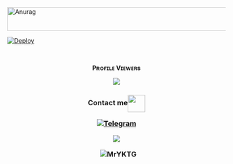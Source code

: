 <img src="https://readme-typing-svg.herokuapp.com?font=Kaushan+Script&size=40&duration=3500&color=447FF7&background=FFFFFF00&center=true&vCenter=true&width=650&height=55&lines=Hey!+It's+MrYKTG+%F0%9F%91%8B%F0%9F%8F%BB;I+am+a+Deploma+Student+%F0%9F%A7%91%F0%9F%8F%BB%E2%80%8D%F0%9F%92%BB;I+am+from+India+%F0%9F%87%AE%F0%9F%87%B3" alt="Anurag" width="650" height="55">

[![Deploy](https://telegra.ph/file/352122fb3d00e48d4bea3.jpg)](https://t.me/Manager_11Bot)

<div align="center">
<br><p align="center"><b>Pʀᴏғɪʟᴇ Vɪᴇᴡᴇʀs</b></p>  
<p align="center"><img align="center" src="https://profile-counter.glitch.me/{MrYKTG}/count.svg"/></p> 

 <h3 align="center">Contact me<img align="center" <img src="https://raw.githubusercontent.com/MartinHeinz/MartinHeinz/master/wave.gif" width="40px">
<p align="center">
<a href="https://t.me/Manager_11Bot"><img title="Telegram" src="https://img.shields.io/badge/TELEGRAM-blue?style=for-the-badge&logo=telegram"></a>

<p align="center">
<img src="https://github-stats-alpha.vercel.app/api/?username=MrYKTG&cc=000&tc=00ff00&ic=fff000&bc=fff" align="center">
</p>

<p align="center">&nbsp;
  <img align="center" src="https://github-readme-stats.vercel.app/api?username=MrYKTG&&show_icons=true&theme=midnight-purple" alt="MrYKTG"/></p>
